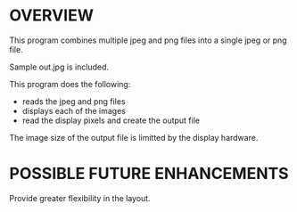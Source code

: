 # OVERVIEW

This program combines multiple jpeg and png files into a single jpeg or png file.

Sample out.jpg is included.

This program does the following:
- reads the jpeg and png files 
- displays each of the images
- read the display pixels and create the output file

The image size of the output file is limitted by the display hardware.

# POSSIBLE FUTURE ENHANCEMENTS

Provide greater flexibility in the layout.

